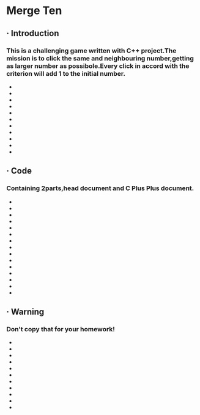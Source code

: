 # Merge Ten
## · Introduction
### This is a challenging game written with C++ project.The mission is to click the same and neighbouring number,getting as larger number as possibole.Every click in accord with the criterion will add 1 to the initial number.
-
-
-
-
-
-
-
-
-
-
-
## · Code
### Containing 2parts,head document and C Plus Plus document.
-
-
-
-
-
-
-
-
-
-
-
-
-
-
-
## · Warning
### Don't copy that for your homework!
-
-
-
-
-
-
-
-
-
-
-
